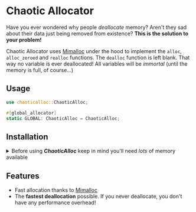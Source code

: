 # Chaotic Allocator
Have you ever wondered why people _deallocate_ memory? Aren't they sad about their data just being removed from
existence? **This is the solution to your problem!**

Chaotic Allocator uses [Mimalloc](https://github.com/purpleprotocol/mimalloc_rust) under the hood to implement the 
``alloc``, ``alloc_zeroed`` and ``realloc`` functions. The ``dealloc`` function is left blank. That way no variable is
ever deallocated! All variables will be _immortal_ (until the memory is full, of course...)

## Usage
```rust
use chaoticalloc::ChaoticAlloc;

#[global_allocator]
static GLOBAL: ChaoticAlloc = ChaoticAlloc;
```

## Installation
<details>
<summary>Before using <b><i>ChaoticAlloc</i></b> keep in mind you'll need <i>lots</i> of memory available</summary>
    ```toml
    
    [dependencies]
    chaoticalloc = { git = "https://github.com/Techie-Pi/chaotic-allocator", version = "*" }
    ```
</details>

## Features
- Fast allocation thanks to [Mimalloc](https://github.com/purpleprotocol/mimalloc_rust)
- The **fastest deallocation** possible. If you never deallocate, you don't have any performance overhead!